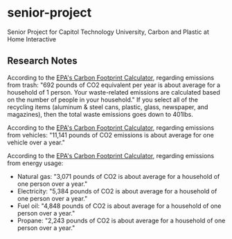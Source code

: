 # senior-project
Senior Project for Capitol Technology University, Carbon and Plastic at Home Interactive

## Research Notes
According to the [EPA's Carbon Footprint Calculator](https://www3.epa.gov/carbon-footprint-calculator/), regarding emissions from trash: "692 pounds of CO2 equivalent per year is about average for a household of 1 person. Your waste-related emissions are calculated based on the number of people in your household." If you select all of the recycling items (aluminum & steel cans, plastic, glass, newspaper, and magazines), then the total waste emissions goes down to 401lbs.

According to the [EPA's Carbon Footprint Calculator](https://www3.epa.gov/carbon-footprint-calculator/), regarding emissions from vehicles: "11,141 pounds of CO2 emissions is about average for one vehicle over a year."

According to the [EPA's Carbon Footprint Calculator](https://www3.epa.gov/carbon-footprint-calculator/), regarding emissions from energy usage:
 * Natural gas: "3,071 pounds of CO2 is about average for a household of one person over a year."
 * Electricity: "5,384 pounds of CO2 is about average for a household of one person over a year."
 * Fuel oil: "4,848 pounds of CO2 is about average for a household of one person over a year."
 * Propane: "2,243 pounds of CO2 is about average for a household of one person over a year."